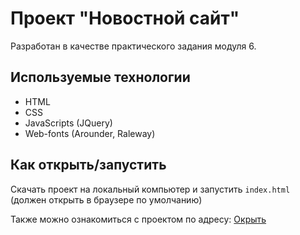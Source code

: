 # Проект "Новостной сайт"

Разработан в качестве практического задания модуля 6.

## Используемые технологии

* HTML
* CSS
* JavaScripts (JQuery)
* Web-fonts (Arounder, Raleway)

## Как открыть/запустить

Скачать проект на локальный компьютер и запустить ```index.html``` (должен открыть в браузере по умолчанию)

Также можно ознакомиться с проектом по адресу: [Окрыть](https://irrorr.github.io/html_six_module/index.html)